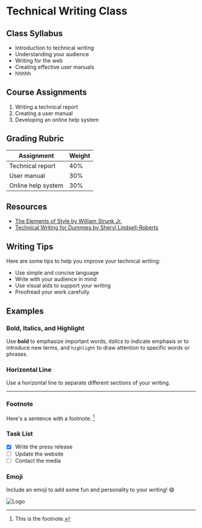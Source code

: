 # Technical Writing Class

## Class Syllabus

- Introduction to technical writing
- Understanding your audience
- Writing for the web
- Creating effective user manuals
- hhhhh

## Course Assignments

1. Writing a technical report
2. Creating a user manual
3. Developing an online help system

## Grading Rubric

| Assignment | Weight |
| --- | --- |
| Technical report | 40% |
| User manual | 30% |
| Online help system | 30% |

## Resources

- [The Elements of Style by William Strunk Jr.](https://www.gutenberg.org/ebooks/37134)
- [Technical Writing for Dummies by Sheryl Lindsell-Roberts](https://www.dummies.com/store/product/Technical-Writing-For-Dummies-1st-Edition.productCd-076455308X.html)

## Writing Tips

Here are some tips to help you improve your technical writing:

- Use simple and concise language
- Write with your audience in mind
- Use visual aids to support your writing
- Proofread your work carefully

## Examples

### Bold, Italics, and Highlight

Use **bold** to emphasize important words, *italics* to indicate emphasis or to introduce new terms, and `highlight` to draw attention to specific words or phrases.

### Horizontal Line

Use a horizontal line to separate different sections of your writing.

---

### Footnote

Here's a sentence with a footnote. [^1]

[^1]: This is the footnote.

### Task List 
- [x] Write the press release
- [ ] Update the website
- [ ] Contact the media

### Emoji

Include an emoji to add some fun and personality to your writing! 😄


![Logo]("https://github.com/GMRAYA/IIM-Skills/assets/104711446/3323b245-14bd-45d4-afd5-6233ab06289f")
